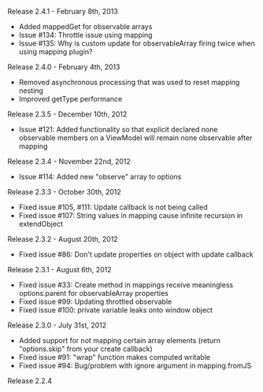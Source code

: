 Release 2.4.1 - February 8th, 2013

* Added mappedGet for observable arrays
* Issue #134: Throttle issue using mapping
* Issue #135: Why is custom update for observableArray firing twice when using mapping plugin?

Release 2.4.0 - February 4th, 2013

* Removed asynchronous processing that was used to reset mapping nesting
* Improved getType performance

Release 2.3.5 - December 10th, 2012

* Issue #121: Added functionality so that explicit declared none observable members on a ViewModel will remain none observable after mapping

Release 2.3.4 - November 22nd, 2012

* Issue #114: Added new "observe" array to options

Release 2.3.3 - October 30th, 2012

* Fixed issue #105, #111: Update callback is not being called
* Fixed issue #107: String values in mapping cause infinite recursion in extendObject

Release 2.3.2 - August 20th, 2012

* Fixed issue #86: Don't update properties on object with update callback

Release 2.3.1 - August 6th, 2012

* Fixed issue #33: Create method in mappings receive meaningless options.parent for observableArray properties
* Fixed issue #99: Updating throttled observable
* Fixed issue #100: private variable leaks onto window object

Release 2.3.0 - July 31st, 2012

* Added support for not mapping certain array elements (return "options.skip" from your create callback)
* Fixed issue #91: "wrap" function makes computed writable
* Fixed issue #94: Bug/problem with ignore argument in mapping.fromJS

Release 2.2.4